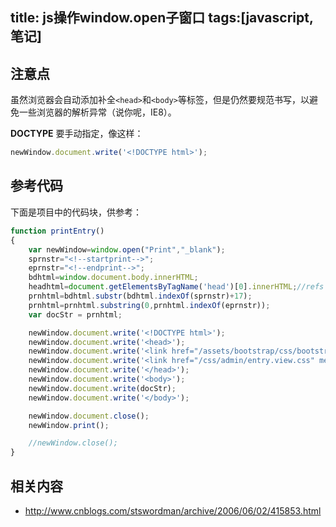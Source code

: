 title: js操作window.open子窗口
tags:[javascript,笔记]
---

## 注意点

虽然浏览器会自动添加补全`<head>`和`<body>`等标签，但是仍然要规范书写，以避免一些浏览器的解析异常（说你呢，IE8）。

**DOCTYPE** 要手动指定，像这样：

```js
newWindow.document.write('<!DOCTYPE html>');
```

## 参考代码

下面是项目中的代码块，供参考：

```js
function printEntry()
{
    var newWindow=window.open("Print","_blank");
    sprnstr="<!--startprint-->"; 
    eprnstr="<!--endprint-->"; 
    bdhtml=window.document.body.innerHTML; 
    headhtml=document.getElementsByTagName('head')[0].innerHTML;//refs #861
    prnhtml=bdhtml.substr(bdhtml.indexOf(sprnstr)+17); 
    prnhtml=prnhtml.substring(0,prnhtml.indexOf(eprnstr)); 
    var docStr = prnhtml; 

    newWindow.document.write('<!DOCTYPE html>');
    newWindow.document.write('<head>');
    newWindow.document.write('<link href="/assets/bootstrap/css/bootstrap.min.css" media="screen" rel="stylesheet" type="text/css">');
    newWindow.document.write('<link href="/css/admin/entry.view.css" media="screen" rel="stylesheet" type="text/css">');
    newWindow.document.write('</head>');
    newWindow.document.write('<body>');
    newWindow.document.write(docStr);
    newWindow.document.write('</body>');

    newWindow.document.close();
    newWindow.print();

    //newWindow.close();
}
```

## 相关内容

+ http://www.cnblogs.com/stswordman/archive/2006/06/02/415853.html